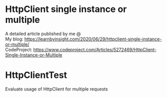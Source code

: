 # HttpClient single instance or multiple
A detailed article published by me @ <br />
My blog: https://learnbyinsight.com/2020/06/29/httpclient-single-instance-or-multiple/ <br />
CodeProject: https://www.codeproject.com/Articles/5272469/HttpClient-Single-Instance-or-Multiple

# HttpClientTest

Evaluate usage of HttpClient for multiple requests
